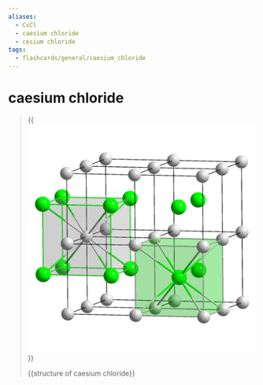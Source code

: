 ```yaml
---
aliases:
  - CsCl
  - caesium chloride
  - cesium chloride
tags:
  - flashcards/general/caesium_chloride
---
```


# caesium chloride

> {{![CsCl polyhedra](../archives/Wikimedia%20Commons/CsCl%20polyhedra.png)}}
>
> {{structure of caesium chloride}}
